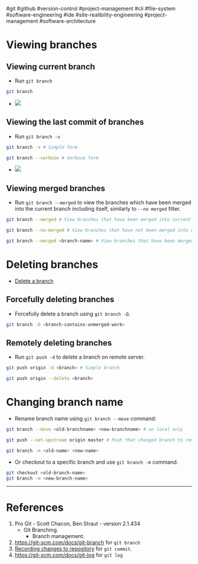 #git #github #version-control #project-management #cli #file-system #software-engineering #ide 
#site-realibility-engineering #project-management #software-architecture 
# Viewing branches
## Viewing current branch
- Run `git branch`
```bash
git branch
```
- ![](Pasted%20image%2020241028152824.png)
## Viewing the last commit of branches
- Run `git branch -v`
```bash
git branch -v # Simple form

git branch --verbose # Verbose form
```
- ![](Pasted%20image%2020241028153026.png)
## Viewing merged branches
- Run `git branch --merged` to view the branches which have been merged into the current branch including itself, similarly to `--no merged` filter.
```bash
git branch --merged # View branches that have been merged into current branch

git branch --no-merged # View branches that have not been merged into current branch

git branch --merged <branch-name> # View branches that have been merged with (not merge into or merge in)
```

# Deleting branches
- [Delete a branch](Git%20branching%20and%20merging.md#Delete%20a%20branch)
## Forcefully deleting branches
- Forcefully delete a branch using `git branch -D`.
```bash
git branch -D <branch-contains-unmerged-work>
```
## Remotely deleting branches
- Run `git push -d` to delete a branch on remote server.
```bash
git push origin -d <branch> # Simple branch

git push origin --delete <branch>
```
# Changing branch name
- Rename branch name using `git branch --move` command:
```bash
git branch --move <old-branchname> <new-branchname> # on local only

git push --set-upstream origin master # Push that changed branch to remote server

git branch -m <old-name> <new-name>
```

- Or checkout to a specific branch and use `git branch -m` command.
```bash
git checkout <old-branch-name>
git branch -m <new-branch-name>
```
---
# References
1. Pro Git - Scott Chacon, Ben Straut - version 2.1.434
	- Git Branching.
		- Branch management.
2. https://git-scm.com/docs/git-branch for `git branch`
2. [Recording changes to repository](Recording%20changes%20to%20repository.md) for `git commit`.
3. https://git-scm.com/docs/git-log for `git log`